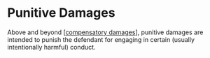 # Punitive Damages

Above and beyond [[compensatory damages]], punitive damages are intended to punish the defendant for engaging in certain (usually intentionally harmful) conduct.

[//begin]: # "Autogenerated link references for markdown compatibility"
[compensatory damages]: compensatory-damages.md "Compensatory Damages"
[//end]: # "Autogenerated link references"
